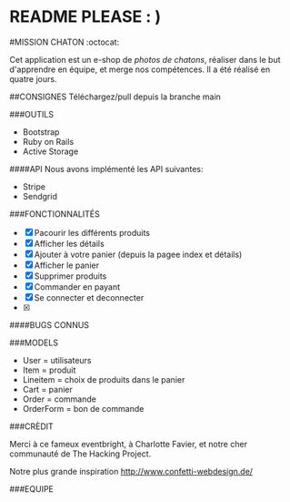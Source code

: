 # README PLEASE  : ) 

#MISSION CHATON :octocat:

Cet application est un e-shop de *photos de chatons*, réaliser dans le but d'apprendre en équipe, et merge nos compétences.  Il a été réalisé en quatre jours. 

##CONSIGNES 
Téléchargez/pull depuis la branche main 

###OUTILS 

* Bootstrap
* Ruby on Rails 
* Active Storage

####API 
Nous avons implémenté les API suivantes: 

* Stripe 
* Sendgrid
 

###FONCTIONNALITÉS

- [x] Pacourir les différents produits
- [x] Afficher les détails
- [x] Ajouter à votre panier (depuis la pagee index et détails) 
- [x] Afficher le panier
- [x] Supprimer produits
- [x] Commander en payant 
- [x] Se connecter et deconnecter
- [x]

####BUGS CONNUS 

###MODELS 

* User = utilisateurs
* Item = produit
* Lineitem = choix de produits dans le panier 
* Cart = panier
* Order = commande 
* OrderForm = bon de commande 

###CRÈDIT 

Merci à ce fameux eventbright, à Charlotte Favier, et notre cher communauté de The Hacking Project. 

Notre plus grande inspiration http://www.confetti-webdesign.de/ 


###EQUIPE 
